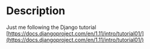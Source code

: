 # Description
Just me following the Django tutorial
[https://docs.djangoproject.com/en/1.11/intro/tutorial01/](https://docs.djangoproject.com/en/1.11/intro/tutorial01/)
